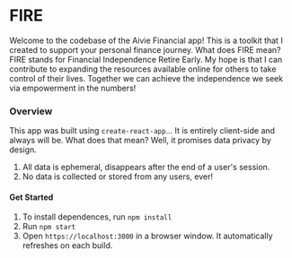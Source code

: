 # FIRE

Welcome to the codebase of the Aivie Financial app! This is a toolkit that I created to support your personal finance journey. What does FIRE mean? FIRE stands for Financial Independence Retire Early. My hope is that I can contribute to expanding the resources available online for others to take control of their lives. Together we can achieve the independence we seek via empowerment in the numbers!

### Overview
This app was built using `create-react-app`... It is entirely client-side and always will be. What does that mean? Well, it promises data privacy by design. 

1. All data is ephemeral, disappears after the end of a user's session.
2. No data is collected or stored from any users, ever! 

#### Get Started
1. To install dependences, run `npm install`
2. Run `npm start` 
3. Open `https://localhost:3000` in a browser window. It automatically refreshes on each build.
